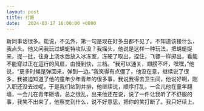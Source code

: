 ```yaml
---
layout: post
title: 打断
date:   2024-03-17 16:00:00 +0800
---
```


新同事话很多。能说，不见外，第一句是现在好多虫都不见了。不知道该接什么，我点头。他又问我玩过蜻蜓特攻队没？我摇头，他说是这样一种玩法，把蜻蜓捉来，捉一批，往身上浇水后放入冰冻室，冻硬了取出，捏住，飞镖一样掷出，看能不能穿过正在运行的风扇，由慢到快，三档。“我可以通关，翅膀不坏，嘿嘿，”他说，“更多时候是弹回来，弹到一边。”我笑得有点僵了，他没在意，继续说了很多，我被迫知道了他的童年少年青年的很多事，我说我得去卫生间，他说好啊，刚入职还没去过呢，于是我们站到并排，他继续说，顺序打乱，一会儿他在童年翻墙，一会儿在青年砸墙，总之很乱，出来他还在说，说了一件让我听了不舒服的事，我笑不出来了，他察觉到什么，说不好意思，把你的笑打断了。我只好续上。
